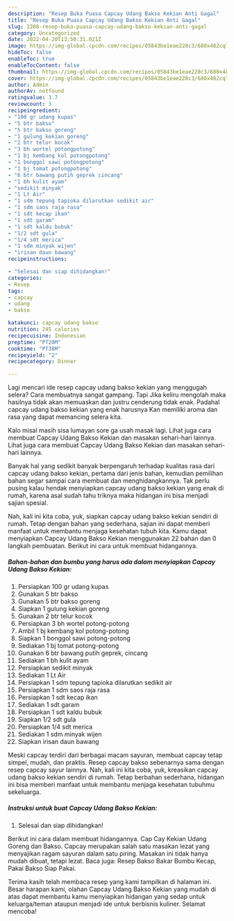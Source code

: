 ```yaml
---
description: "Resep Buka Puasa Capcay Udang Bakso Kekian Anti Gagal"
title: "Resep Buka Puasa Capcay Udang Bakso Kekian Anti Gagal"
slug: 2208-resep-buka-puasa-capcay-udang-bakso-kekian-anti-gagal
category: Uncategorized
date: 2022-04-20T13:50:31.021Z
image: https://img-global.cpcdn.com/recipes/05843be1eae228c3/680x482cq70/capcay-udang-bakso-kekian-foto-resep-utama.jpg
hideToc: false
enableToc: true
enableTocContent: false
thumbnail: https://img-global.cpcdn.com/recipes/05843be1eae228c3/680x482cq70/capcay-udang-bakso-kekian-foto-resep-utama.jpg
cover: https://img-global.cpcdn.com/recipes/05843be1eae228c3/680x482cq70/capcay-udang-bakso-kekian-foto-resep-utama.jpg
author: Admin
authorAv: notfound
ratingvalue: 3.7
reviewcount: 3
recipeingredient:
- "100 gr udang kupas"
- "5 btr bakso"
- "5 btr bakso goreng"
- "1 gulung kekian goreng"
- "2 btr telur kocok"
- "3 bh wortel potongpotong"
- "1 bj kembang kol potongpotong"
- "1 bonggol sawi potongpotong"
- "1 bj tomat potongpotong"
- "6 btr bawang putih geprek cincang"
- "1 bh kulit ayam"
- "sedikit minyak"
- "1 Lt Air"
- "1 sdm tepung tapioka dilarutkan sedikit air"
- "1 sdm saos raja rasa"
- "1 sdt kecap ikan"
- "1 sdt garam"
- "1 sdt kaldu bubuk"
- "1/2 sdt gula"
- "1/4 sdt merica"
- "1 sdm minyak wijen"
- "irisan daun bawang"
recipeinstructions:

- "Selesai dan siap dihidangkan!"
categories:
- Resep
tags:
- capcay
- udang
- bakso

katakunci: capcay udang bakso 
nutrition: 245 calories
recipecuisine: Indonesian
preptime: "PT20M"
cooktime: "PT38M"
recipeyield: "2"
recipecategory: Dinner

---
```



Lagi mencari ide resep capcay udang bakso kekian yang menggugah selera? Cara membuatnya sangat gampang. Tapi Jika keliru mengolah maka hasilnya tidak akan memuaskan dan justru cenderung tidak enak. Padahal capcay udang bakso kekian yang enak harusnya Kan memiliki aroma dan rasa yang dapat memancing selera kita.


Kalo misal masih sisa lumayan sore ga usah masak lagi. Lihat juga cara membuat Capcay Udang Bakso Kekian dan masakan sehari-hari lainnya. Lihat juga cara membuat Capcay Udang Bakso Kekian dan masakan sehari-hari lainnya.

Banyak hal yang sedikit banyak berpengaruh terhadap kualitas rasa dari capcay udang bakso kekian, pertama dari jenis bahan, kemudian pemilihan bahan segar sampai cara membuat dan menghidangkannya. Tak perlu pusing kalau hendak menyiapkan capcay udang bakso kekian yang enak di rumah, karena asal sudah tahu triknya maka hidangan ini bisa menjadi sajian spesial.


Nah, kali ini kita coba, yuk, siapkan capcay udang bakso kekian sendiri di rumah. Tetap dengan bahan yang sederhana, sajian ini dapat memberi manfaat untuk membantu menjaga kesehatan tubuh kita. Kamu dapat menyiapkan Capcay Udang Bakso Kekian menggunakan 22 bahan dan 0 langkah pembuatan. Berikut ini cara untuk membuat hidangannya.

<!--inarticleads1-->

##### Bahan-bahan dan bumbu yang harus ada dalam menyiapkan Capcay Udang Bakso Kekian:

1. Persiapkan 100 gr udang kupas
1. Gunakan 5 btr bakso
1. Gunakan 5 btr bakso goreng
1. Siapkan 1 gulung kekian goreng
1. Gunakan 2 btr telur kocok
1. Persiapkan 3 bh wortel potong-potong
1. Ambil 1 bj kembang kol potong-potong
1. Siapkan 1 bonggol sawi potong-potong
1. Sediakan 1 bj tomat potong-potong
1. Gunakan 6 btr bawang putih geprek, cincang
1. Sediakan 1 bh kulit ayam
1. Persiapkan sedikit minyak
1. Sediakan 1 Lt Air
1. Persiapkan 1 sdm tepung tapioka dilarutkan sedikit air
1. Persiapkan 1 sdm saos raja rasa
1. Persiapkan 1 sdt kecap ikan
1. Sediakan 1 sdt garam
1. Persiapkan 1 sdt kaldu bubuk
1. Siapkan 1/2 sdt gula
1. Persiapkan 1/4 sdt merica
1. Sediakan 1 sdm minyak wijen
1. Siapkan irisan daun bawang


Meski capcay terdiri dari berbagai macam sayuran, membuat capcay tetap simpel, mudah, dan praktis. Resep capcay bakso sebenarnya sama dengan resep capcay sayur lainnya. Nah, kali ini kita coba, yuk, kreasikan capcay udang bakso kekian sendiri di rumah. Tetap berbahan sederhana, hidangan ini bisa memberi manfaat untuk membantu menjaga kesehatan tubuhmu sekeluarga. 

<!--inarticleads2-->

##### Instruksi untuk buat Capcay Udang Bakso Kekian:


1. Selesai dan siap dihidangkan!

Berikut ini cara dalam membuat hidangannya. Cap Cay Kekian Udang Goreng dan Bakso. Capcay merupakan salah satu masakan lezat yang menyajikan ragam sayuran dalam satu piring. Masakan ini tidak hanya mudah dibuat, tetapi lezat. Baca juga: Resep Bakso Bakar Bumbu Kecap, Pakai Bakso Siap Pakai. 

Terima kasih telah membaca resep yang kami tampilkan di halaman ini. Besar harapan kami, olahan Capcay Udang Bakso Kekian yang mudah di atas dapat membantu kamu menyiapkan hidangan yang sedap untuk keluarga/teman ataupun menjadi ide untuk berbisnis kuliner. Selamat mencoba!
